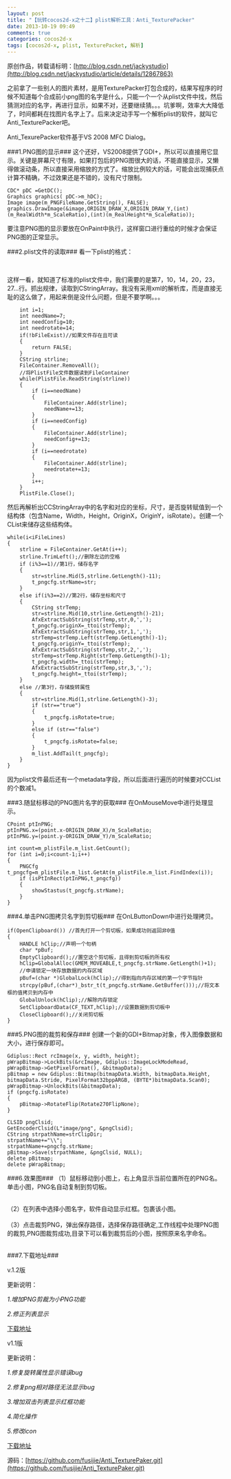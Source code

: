 ```yaml
---
layout: post
title: "【玩转cocos2d-x之十二】plist解析工具：Anti_TexturePacker"
date: 2013-10-19 09:49
comments: true
categories: cocos2d-x
tags: [cocos2d-x, plist, TexturePacket, 解析]
---
```


原创作品，转载请标明：[http://blog.csdn.net/jackystudio](http://blog.csdn.net/jackystudio/article/details/12867863)

之前拿了一些别人的图片素材，是用TexturePacker打包合成的，结果写程序的时候不知道每个合成前小png图的名字是什么，只能一个一个从plist文件中找，然后猜测对应的名字，再进行显示，如果不对，还要继续猜。。。坑爹啊，效率大大降低了，时间都耗在找图片名字上了。后来决定动手写一个解析plist的软件，就叫它Anti_TexturePacker吧。

Anti_TexurePacker软件基于VS 2008 MFC Dialog。

###1.PNG图的显示###
这个还好，VS2008提供了GDI+，所以可以直接用它显示。关键是屏幕尺寸有限，如果打包后的PNG图很大的话，不能直接显示，又懒得做滚动条，所以直接采用缩放的方式了。缩放比例较大的话，可能会出现捕获点计算不精确，不过效果还是不错的，没有尺寸限制。

<!-- more -->

	CDC* pDC =GetDC();  
	Graphics graphics( pDC->m_hDC);  
	Image image(m_PNGFileName.GetString(), FALSE);  
	graphics.DrawImage(&image,ORIGIN_DRAW_X,ORIGIN_DRAW_Y,(int)(m_RealWidth*m_ScaleRatio),(int)(m_RealHeight*m_ScaleRatio)); 
 
要注意PNG图的显示要放在OnPaint中执行，这样窗口进行重绘的时候才会保证PNG图的正常显示。

###2.plist文件的读取###
看一下plist的格式：

<div align="center"><img src="/images/Blog/Play_cocos2dx_12/7.jpg" alt="" border="0" title="xml" /><br></br></div>

这样一看，就知道了标准的plist文件中，我们需要的是第7，10，14，20，23，27...行。抓出规律，读取到CStringArray。我没有采用xml的解析库，而是直接无耻的这么做了，用起来倒是没什么问题，但是不要学啊。。。

    	int i=1;
    	int needName=7;
    	int needConfig=10;
    	int needrotate=14;
    	if(!bFileExist)//如果文件存在且可读
    	{
    		return FALSE;
    	}
    	CString strline;
    	FileContainer.RemoveAll();
    	//将PlistFile文件数据读到FileContainer
    	while(PlistFile.ReadString(strline))
    	{
    		if (i==needName)
    		{
    			FileContainer.Add(strline);
    			needName+=13;
    		}
    		if (i==needConfig)
    		{
    			FileContainer.Add(strline);
    			needConfig+=13;
    		}
    		if (i==needrotate)
    		{
    			FileContainer.Add(strline);
    			needrotate+=13;
    		}
    		i++;
    	}
    	PlistFile.Close();

然后再解析出CCStringArray中的名字和对应的坐标，尺寸，是否旋转赋值到一个结构体（包含Name，Width，Height，OriginX，OriginY，isRotate）。创建一个CList来储存这些结构体。

	while(i<iFileLines)
	{
		strline = FileContainer.GetAt(i++);
		strline.TrimLeft();//删除左边的空格
		if (i%3==1)//第1行，储存名字
		{
			str=strline.Mid(5,strline.GetLength()-11);
			t_pngcfg.strName=str;
		}
		else if(i%3==2)//第2行，储存坐标和尺寸
		{
			CString strTemp;
			str=strline.Mid(10,strline.GetLength()-21);
			AfxExtractSubString(strTemp,str,0,',');
			t_pngcfg.originX=_ttoi(strTemp);
			AfxExtractSubString(strTemp,str,1,',');
			strTemp=strTemp.Left(strTemp.GetLength()-1);
			t_pngcfg.originY=_ttoi(strTemp);
			AfxExtractSubString(strTemp,str,2,',');
			strTemp=strTemp.Right(strTemp.GetLength()-1);
			t_pngcfg.width=_ttoi(strTemp);
			AfxExtractSubString(strTemp,str,3,',');
			t_pngcfg.height=_ttoi(strTemp);
		}
		else //第3行，存储旋转属性
		{
			str=strline.Mid(1,strline.GetLength()-3);
			if (str=="true")
			{
				t_pngcfg.isRotate=true;
			}
			else if (str=="false")
			{
				t_pngcfg.isRotate=false;
			}
			m_list.AddTail(t_pngcfg);
		}
	}

因为plist文件最后还有一个metadata字段，所以后面进行遍历的时候要对CCList的个数减1。

###3.随鼠标移动的PNG图片名字的获取###
在OnMouseMove中进行处理显示。

	CPoint ptInPNG;  
	ptInPNG.x=(point.x-ORIGIN_DRAW_X)/m_ScaleRatio;  
	ptInPNG.y=(point.y-ORIGIN_DRAW_Y)/m_ScaleRatio;  
  
	int count=m_plistFile.m_list.GetCount();  
	for (int i=0;i<count-1;i++)  
	{  
	    PNGCfg t_pngcfg=m_plistFile.m_list.GetAt(m_plistFile.m_list.FindIndex(i));  
	    if (isPtInRect(ptInPNG,t_pngcfg))  
	    {  
	        showStastus(t_pngcfg.strName);  
	    }  
	}  

###4.单击PNG图拷贝名字到剪切板###
在OnLButtonDown中进行处理拷贝。

    if(OpenClipboard()) //首先打开一个剪切板，如果成功则返回非0值  
    {
    	HANDLE hClip;//声明一个句柄  
    	char *pBuf;  
    	EmptyClipboard();//置空这个剪切板，且得到剪切板的所有权  
    	hClip=GlobalAlloc(GMEM_MOVEABLE,t_pngcfg.strName.GetLength()+1);  
    	//申请锁定一块存放数据的内存区域  
    	pBuf=(char *)GlobalLock(hClip);//得到指向内存区域的第一个字节指针  
    	strcpy(pBuf,(char*)_bstr_t(t_pngcfg.strName.GetBuffer()));//将文本框的值拷贝到内存中  
    	GlobalUnlock(hClip);//解除内存锁定  
    	SetClipboardData(CF_TEXT,hClip);//设置数据到剪切板中  
    	CloseClipboard();//关闭剪切板  
    }  

###5.PNG图的裁剪和保存###
创建一个新的GDI+Bitmap对象，传入图像数据和大小，进行保存即可。

	Gdiplus::Rect rcImage(x, y, width, height);  
	pWrapBitmap->LockBits(&rcImage, Gdiplus::ImageLockModeRead, pWrapBitmap->GetPixelFormat(), &bitmapData);  
	pBitmap = new Gdiplus::Bitmap(bitmapData.Width, bitmapData.Height, bitmapData.Stride, PixelFormat32bppARGB, (BYTE*)bitmapData.Scan0);  
	pWrapBitmap->UnlockBits(&bitmapData);  
	if (pngcfg.isRotate)  
	{  
    	pBitmap->RotateFlip(Rotate270FlipNone);  
	}  
  
	CLSID pngClsid;   
	GetEncoderClsid(L"image/png", &pngClsid);   
	CString strpathName=strClipDir;  
	strpathName+="\\";  
	strpathName+=pngcfg.strName;  
	pBitmap->Save(strpathName, &pngClsid, NULL);  
	delete pBitmap;  
	delete pWrapBitmap;  

###6.效果图###
（1）鼠标移动到小图上，右上角显示当前位置所在的PNG名。单击小图，PNG名自动复制到剪切板。
<div align="center"><img src="http://note.youdao.com/yws/res/290/5653CB6D76534E0D8495D39B0BDFD4C2" alt="" border="0" title="1" /><br></br></div>
（2）在列表中选择小图名字，软件自动显示红框。包裹该小图。
<div align="center"><img src="http://note.youdao.com/yws/res/289/2E20B4600C864388B6049251C2FA320D" alt="" border="0" title="2" /><br></br></div>
（3）点击裁剪PNG，弹出保存路径，选择保存路径确定,工作线程中处理PNG图的裁剪,PNG图裁剪成功,目录下可以看到裁剪后的小图，按照原来名字命名。
<div align="center"><img src="http://note.youdao.com/yws/res/291/65FF068A33684AFC94C04F4751C2FE32" alt="" border="0" title="6" /><br></br></div>

###7.下载地址###

v.1.2版

更新说明：

*1.增加PNG剪裁为小PNG功能*

*2.修正列表显示*

[下载地址](http://download.csdn.net/detail/jackyvincefu/6440769)

v1.1版

更新说明：

*1.修复旋转属性显示错误bug*

*2.修复png相对路径无法显示bug*

*3.增加双击列表显示红框功能*

*4.简化操作*

*5.修改icon*

[下载地址](http://download.csdn.net/detail/jackyvincefu/6429297)

源码：[https://github.com/fusijie/Anti_TexturePaker.git](https://github.com/fusijie/Anti_TexturePaker.git)